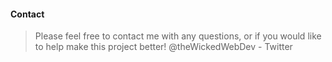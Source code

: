 #### Contact
> Please feel free to contact me with any questions, or if you would like to help make this project better!
> @theWickedWebDev - Twitter
